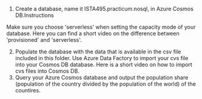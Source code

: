   1. Create a database, name it ISTA495.practicum.nosql, in Azure Cosmos DB.Instructions

Make sure you choose 'serverless' when setting the capacity mode of your database. Here you can find a short video on the difference between 
'provisioned' and 'serverless'.

 2. Populate the database with the data that is available in the csv file included in this folder. Use Azure Data Factory to import your cvs file
    into your Cosmos DB database. Here is a short video on how to import cvs files into Cosmos DB.
 3. Query your Azure Cosmos database and output the population share (population of the country divided by the population of the world) of
    the countires.